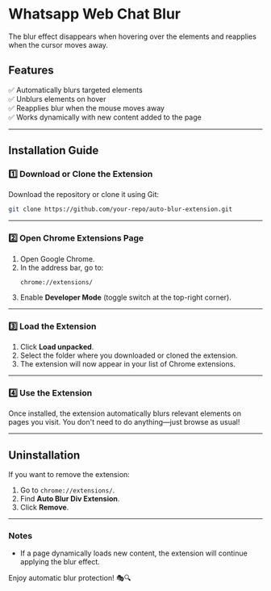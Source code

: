 # Whatsapp Web Chat Blur
The blur effect disappears when hovering over the elements and reapplies when the cursor moves away.

## Features  
✅ Automatically blurs targeted elements  
✅ Unblurs elements on hover  
✅ Reapplies blur when the mouse moves away  
✅ Works dynamically with new content added to the page  

---

## Installation Guide  

### 1️⃣ Download or Clone the Extension  
Download the repository or clone it using Git:  

```sh
git clone https://github.com/your-repo/auto-blur-extension.git
```

---

### 2️⃣ Open Chrome Extensions Page  
1. Open Google Chrome.  
2. In the address bar, go to:  
   ```
   chrome://extensions/
   ```
3. Enable **Developer Mode** (toggle switch at the top-right corner).  

---

### 3️⃣ Load the Extension  
1. Click **Load unpacked**.  
2. Select the folder where you downloaded or cloned the extension.  
3. The extension will now appear in your list of Chrome extensions.  

---

### 4️⃣ Use the Extension  
Once installed, the extension automatically blurs relevant elements on pages you visit. You don't need to do anything—just browse as usual!  

---

## Uninstallation  
If you want to remove the extension:  
1. Go to `chrome://extensions/`.  
2. Find **Auto Blur Div Extension**.  
3. Click **Remove**.  

---

### Notes  
- If a page dynamically loads new content, the extension will continue applying the blur effect.  

Enjoy automatic blur protection! 🎭🔍  
